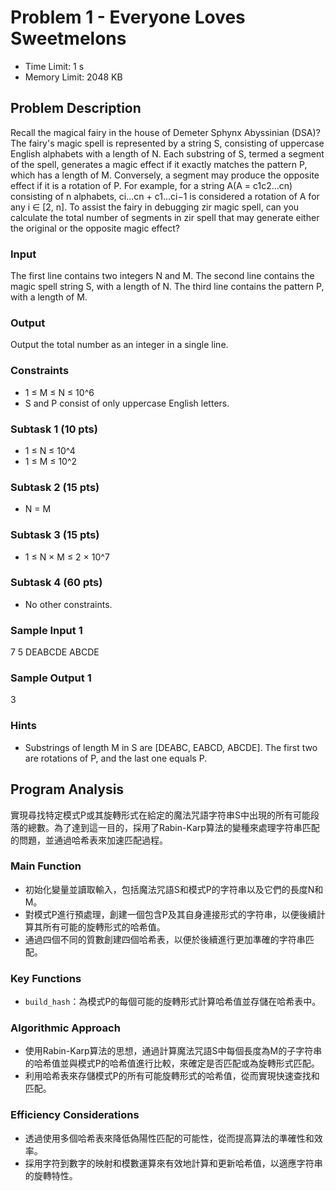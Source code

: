 # Problem 1 - Everyone Loves Sweetmelons

- Time Limit: 1 s
- Memory Limit: 2048 KB

## Problem Description
Recall the magical fairy in the house of Demeter Sphynx Abyssinian (DSA)? The fairy's magic spell is represented by a string S, consisting of uppercase English alphabets with a length of N. Each substring of S, termed a segment of the spell, generates a magic effect if it exactly matches the pattern P, which has a length of M. Conversely, a segment may produce the opposite effect if it is a rotation of P. For example, for a string A(A = c1c2...cn) consisting of n alphabets, ci...cn + c1...ci−1 is considered a rotation of A for any i ∈ [2, n]. To assist the fairy in debugging zir magic spell, can you calculate the total number of segments in zir spell that may generate either the original or the opposite magic effect?

### Input

The first line contains two integers N and M. The second line contains the magic spell string S, with a length of N. The third line contains the pattern P, with a length of M.

### Output

Output the total number as an integer in a single line.

### Constraints

- 1 ≤ M ≤ N ≤ 10^6
- S and P consist of only uppercase English letters.

### Subtask 1 (10 pts)

- 1 ≤ N ≤ 10^4
- 1 ≤ M ≤ 10^2

### Subtask 2 (15 pts)

- N = M

### Subtask 3 (15 pts)

- 1 ≤ N × M ≤ 2 × 10^7

### Subtask 4 (60 pts)

- No other constraints.

### Sample Input 1
7 5
DEABCDE
ABCDE


### Sample Output 1
3

### Hints

- Substrings of length M in S are [DEABC, EABCD, ABCDE]. The first two are rotations of P, and the last one equals P.

## Program Analysis

實現尋找特定模式P或其旋轉形式在給定的魔法咒語字符串S中出現的所有可能段落的總數。為了達到這一目的，採用了Rabin-Karp算法的變種來處理字符串匹配的問題，並通過哈希表來加速匹配過程。

### Main Function
- 初始化變量並讀取輸入，包括魔法咒語S和模式P的字符串以及它們的長度N和M。
- 對模式P進行預處理，創建一個包含P及其自身連接形式的字符串，以便後續計算其所有可能的旋轉形式的哈希值。
- 通過四個不同的質數創建四個哈希表，以便於後續進行更加準確的字符串匹配。

### Key Functions
- `build_hash`：為模式P的每個可能的旋轉形式計算哈希值並存儲在哈希表中。

### Algorithmic Approach
- 使用Rabin-Karp算法的思想，通過計算魔法咒語S中每個長度為M的子字符串的哈希值並與模式P的哈希值進行比較，來確定是否匹配或為旋轉形式匹配。
- 利用哈希表來存儲模式P的所有可能旋轉形式的哈希值，從而實現快速查找和匹配。

### Efficiency Considerations
- 透過使用多個哈希表來降低偽陽性匹配的可能性，從而提高算法的準確性和效率。
- 採用字符到數字的映射和模數運算來有效地計算和更新哈希值，以適應字符串的旋轉特性。